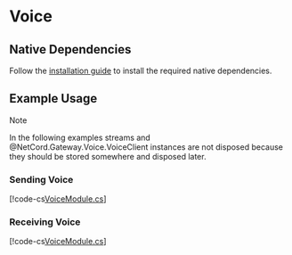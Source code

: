# Voice

## Native Dependencies

Follow the [installation guide](installing-native-dependencies.md) to install the required native dependencies.

## Example Usage

> [!NOTE]
> In the following examples streams and @NetCord.Gateway.Voice.VoiceClient instances are not disposed because they should be stored somewhere and disposed later.

### Sending Voice
[!code-cs[VoiceModule.cs](Voice/VoiceModule.cs#L12-L99)]

### Receiving Voice
[!code-cs[VoiceModule.cs](Voice/VoiceModule.cs#L101-L141)]